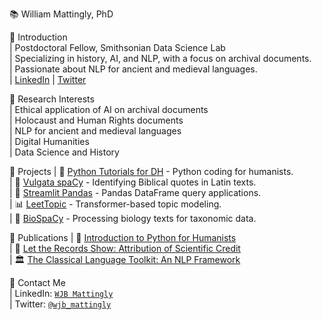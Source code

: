 📚 William Mattingly, PhD

📕 Introduction  
   | Postdoctoral Fellow, Smithsonian Data Science Lab  
   | Specializing in history, AI, and NLP, with a focus on archival documents.  
   | Passionate about NLP for ancient and medieval languages.  
   | [LinkedIn](https://www.linkedin.com/in/wjbmattingly/) | [Twitter](https://twitter.com/wjb_mattingly)  

📘 Research Interests  
   | Ethical application of AI on archival documents  
   | Holocaust and Human Rights documents  
   | NLP for ancient and medieval languages  
   | Digital Humanities  
   | Data Science and History  


📙 Projects
   | 🐍 [Python Tutorials for DH](https://www.youtube.com/pythontutorialsfordigitalhumanities) - Python coding for humanists.  
   | 📖 [Vulgata spaCy](https://github.com/wjbmattingly/vulgata-spacy) - Identifying Biblical quotes in Latin texts.  
   | 🐼 [Streamlit Pandas](https://github.com/wjbmattingly/streamlit-pandas) - Pandas DataFrame query applications.  
   | 📊 [LeetTopic](https://github.com/wjbmattingly/leet-topic) - Transformer-based topic modeling.  
   | 🧬 [BioSpaCy](https://github.com/wjbmattingly/biospacy) - Processing biology texts for taxonomic data.  

📗 Publications
   | 📖 [Introduction to Python for Humanists](https://www.routledge.com/Introduction-to-Python-for-Humanists/Mattingly/p/book/9781032378374)  
   | 🧪 [Let the Records Show: Attribution of Scientific Credit](https://www.journals.uchicago.edu/doi/10.1086/724949)  
   | 🏛️ [The Classical Language Toolkit: An NLP Framework](https://aclanthology.org/2021.acl-demo.3.pdf)  

📒 Contact Me  
   | LinkedIn: [`WJB Mattingly`](https://www.linkedin.com/in/wjbmattingly/)  
   | Twitter: [`@wjb_mattingly`](https://twitter.com/wjb_mattingly)  
